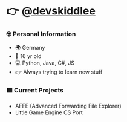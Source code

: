 # 👉 [@devskiddlee](https://devskiddlee.github.io/)

### 🤓 Personal Information
- 🌍 Germany
- 🎂 16 yr old
- 💻 Python, Java, C#, JS
- 👉 Always trying to learn new stuff

### 🟩 Current Projects

- AFFE (Advanced Forwarding File Explorer)
- Little Game Engine CS Port
